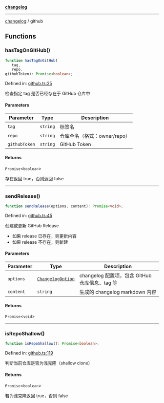 [**changelog**](README.md)

***

[changelog](#/README.md) / github

## Functions

<a id="hastagongithub"></a>

### hasTagOnGitHub()

```ts
function hasTagOnGitHub(
   tag, 
   repo, 
githubToken): Promise<boolean>;
```

Defined in: [github.ts:25](https://github.com/xoxott/markdown-preview-demo/blob/0f58489d99b5c546a4ac6af800263848a3a5dc3e/packages/changelog/src/github.ts#L25)

检查指定 tag 是否已经存在于 GitHub 仓库中

#### Parameters

| Parameter | Type | Description |
| ------ | ------ | ------ |
| `tag` | `string` | 标签名 |
| `repo` | `string` | 仓库全名（格式：owner/repo） |
| `githubToken` | `string` | GitHub Token |

#### Returns

`Promise`\<`boolean`\>

存在返回 true，否则返回 false

***

<a id="sendrelease"></a>

### sendRelease()

```ts
function sendRelease(options, content): Promise<void>;
```

Defined in: [github.ts:45](https://github.com/xoxott/markdown-preview-demo/blob/0f58489d99b5c546a4ac6af800263848a3a5dc3e/packages/changelog/src/github.ts#L45)

创建或更新 GitHub Release

- 如果 release 已存在，则更新内容
- 如果 release 不存在，则新建

#### Parameters

| Parameter | Type | Description |
| ------ | ------ | ------ |
| `options` | [`ChangelogOption`](#/types.md#changelogoption) | changelog 配置项，包含 GitHub 仓库信息、tag 等 |
| `content` | `string` | 生成的 changelog markdown 内容 |

#### Returns

`Promise`\<`void`\>

***

<a id="isreposhallow"></a>

### isRepoShallow()

```ts
function isRepoShallow(): Promise<boolean>;
```

Defined in: [github.ts:119](https://github.com/xoxott/markdown-preview-demo/blob/0f58489d99b5c546a4ac6af800263848a3a5dc3e/packages/changelog/src/github.ts#L119)

判断当前仓库是否为浅克隆（shallow clone）

#### Returns

`Promise`\<`boolean`\>

若为浅克隆返回 true，否则 false
